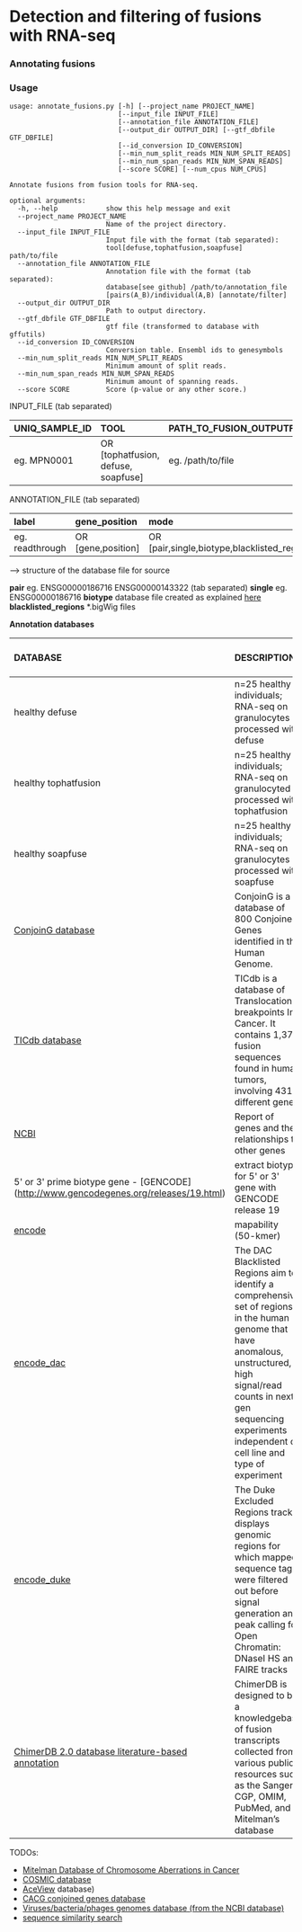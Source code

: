 Detection and filtering of fusions with RNA-seq
====================================================

### Annotating fusions


### Usage 
```
usage: annotate_fusions.py [-h] [--project_name PROJECT_NAME]
                           [--input_file INPUT_FILE]
                           [--annotation_file ANNOTATION_FILE]
                           [--output_dir OUTPUT_DIR] [--gtf_dbfile GTF_DBFILE]
                           [--id_conversion ID_CONVERSION]
                           [--min_num_split_reads MIN_NUM_SPLIT_READS]
                           [--min_num_span_reads MIN_NUM_SPAN_READS]
                           [--score SCORE] [--num_cpus NUM_CPUS]

Annotate fusions from fusion tools for RNA-seq.

optional arguments:
  -h, --help            show this help message and exit
  --project_name PROJECT_NAME
                        Name of the project directory.
  --input_file INPUT_FILE
                        Input file with the format (tab separated):
                        tool[defuse,tophatfusion,soapfuse] path/to/file
  --annotation_file ANNOTATION_FILE
                        Annotation file with the format (tab separated):
                        database[see github] /path/to/annotation_file
                        [pairs(A_B)/individual(A,B) [annotate/filter]
  --output_dir OUTPUT_DIR
                        Path to output directory.
  --gtf_dbfile GTF_DBFILE
                        gtf file (transformed to database with gffutils)
  --id_conversion ID_CONVERSION
                        Conversion table. Ensembl ids to genesymbols
  --min_num_split_reads MIN_NUM_SPLIT_READS
                        Minimum amount of split reads.
  --min_num_span_reads MIN_NUM_SPAN_READS
                        Minimum amount of spanning reads.
  --score SCORE         Score (p-value or any other score.)
```

INPUT_FILE (tab separated)

| UNIQ_SAMPLE_ID | TOOL                               | PATH_TO_FUSION_OUTPUTFILE | 
|:----------------|:------------------------------------|:---------------------------|
| eg. MPN0001    | OR [tophatfusion, defuse, soapfuse] | eg. /path/to/file             |

ANNOTATION_FILE (tab separated)

| label | gene_position                               | mode | source | filter_annotate | file_location |
|:----------------|:------------------------------------|:---------------------------|:------|:-----|:-----|
| eg. readthrough    | OR [gene,position] | OR [pair,single,biotype,blacklisted_regions] | eg.conjoing | OR [filter,annotate] | eg. pat/to/annotation_database

--> structure of the database file for source

**pair** eg. ENSG00000186716 ENSG00000143322 (tab separated) 
**single** eg. ENSG00000186716
**biotype** database file created as explained [here](https://pythonhosted.org/gffutils/#create-the-database)
**blacklisted_regions** *.bigWig files

**Annotation databases**

| DATABASE                  | DESCRIPTION                 | DATE (last access)   | SOURCE |
| :------------------------ |:----------------------------|:-------|:--------|
| healthy defuse | n=25 healthy individuals; RNA-seq on granulocytes processed with defuse | 2015 | pair |
| healthy tophatfusion | n=25 healthy individuals; RNA-seq on granulocyted processed with tophatfusion | 2015 | pair | 
| healthy soapfuse | n=25 healthy individuals; RNA-seq on granulocytes processed with soapfuse | 2015 | pair | 
| [ConjoinG database](http://metasystems.riken.jp/conjoing/download/) | ConjoinG is a database of 800 Conjoined Genes identified in the Human Genome. |  2009-10-13 | pair |
| [TICdb database](http://www.unav.es/genetica/allseqs_TICdb.txt) | TICdb is a database of Translocation breakpoints In Cancer. It contains 1,374 fusion sequences found in human tumors, involving 431 different genes. |   2013-08     | pair |
| [NCBI](ftp://ftp.ncbi.nih.gov/gene/DATA/gene_group.gz) | Report of genes and their relationships to other genes | 2014_07 | pair |
| 5' or 3' prime biotype gene - [GENCODE] (http://www.gencodegenes.org/releases/19.html) | extract biotype for 5' or 3' gene with GENCODE release 19 | 2015 | biotype | 
| [encode](http://hgwdev.cse.ucsc.edu/cgi-bin/hgFileUi?db=hg19&g=wgEncodeMapability) | mapability (50-kmer) | 2016-02 | blacklisted_regions |
| [encode_dac](http://hgwdev.cse.ucsc.edu/cgi-bin/hgFileUi?db=hg19&g=wgEncodeMapability) | The DAC Blacklisted Regions aim to identify a comprehensive set of regions in the human genome that have anomalous, unstructured, high signal/read counts in next gen sequencing experiments independent of cell line and type of experiment | 2016-02 | blacklisted regions |
| [encode_duke](http://hgwdev.cse.ucsc.edu/cgi-bin/hgFileUi?db=hg19&g=wgEncodeMapability) | The Duke Excluded Regions track displays genomic regions for which mapped sequence tags were filtered out before signal generation and peak calling for Open Chromatin: DNaseI HS and FAIRE tracks| 2016-02 | blacklisted regions |
| [ChimerDB 2.0 database literature-based annotation](http://ercsb.ewha.ac.kr/FusionGene/) | ChimerDB is designed to be a knowledgebase of fusion transcripts collected from various public resources such as the Sanger CGP, OMIM, PubMed, and Mitelman’s database | 2016-02 | pair | 

TODOs:

+ [Mitelman Database of Chromosome Aberrations in Cancer](http://cgap.nci.nih.gov/Chromosomes/Mitelman.)
+ [COSMIC database](http://cancer.sanger.ac.uk/cancergenome/projects/cosmic/)
+ [AceView](http://www.ncbi.nlm.nih.gov/IEB/Research/Acembly/index.html?human) database)
+ [CACG conjoined genes database](http://cgc.kribb.re.kr/map/)
+ [Viruses/bacteria/phages genomes database (from the NCBI database)](ftp://ftp.ncbi.nlm.nih.gov/genomes/Viruses/ (required))
+ [sequence similarity search](http://www.ebi.ac.uk/Tools/sss/)




